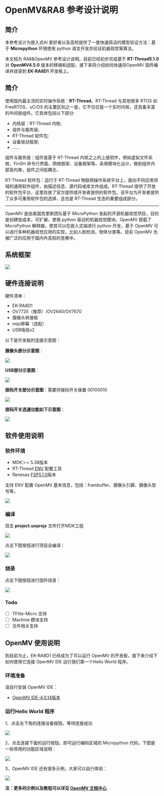# OpenMV&RA8 参考设计说明 

## 简介

本参考设计为嵌入式AI 爱好者以及高校提供了一套快速简洁的模型验证方法：基于 **Micropython** 环境使用 python 语言开发并验证机器视觉等算法。

本文档为 RA8&OpenMV 参考设计说明。目前已经初步完成基于 **RT-Thread5.1.0** 对 **OpenMV4.5.0** 版本的移植和适配，接下来将介绍如何快速将OpenMV 固件编译并烧录到 **EK-RA8D1** 开发板上。

## 简介

使用国内最主流的实时操作系统：**RT-Thread**。RT-Thread 与其他很多 RTOS 如 FreeRTOS、uC/OS 的主要区别之一是，它不仅仅是一个实时内核，还具备丰富的中间层组件。它具体包括以下部分:

* 内核层：RT-Thread 内核;
* 组件与服务层;
* RT-Thread 软件包;
* 设备驱动框架;
* ......

组件与服务层：组件是基于 RT-Thread 内核之上的上层软件，例如虚拟文件系统、FinSH 命令行界面、网络框架、设备框架等。采用模块化设计，做到组件内部高内聚，组件之间低耦合。

RT-Thread 软件包：运行于 RT-Thread 物联网操作系统平台上，面向不同应用领域的通用软件组件，由描述信息、源代码或库文件组成。RT-Thread 提供了开放的软件包平台，这里存放了官方提供或开发者提供的软件包，该平台为开发者提供了众多可重用软件包的选择，这也是 RT-Thread 生态的重要组成部分。

---

OpenMV 是由美国克里斯团队基于 MicroPython 发起的开源机器视觉项目，目的是创建低成本，可扩展，使用 python 驱动的机器视觉模块。OpenMV 搭载了 MicroPython 解释器，使其可以在嵌入式端进行 python 开发，基于 OpenMV 可以进行多种机器视觉应用的实现，比如人脸检测，物体分类等。目前 OpenMV 也被广泛的应用于国内外高校的竞赛中。

## 系统框架

![](docs/picture/1.png)

## 硬件连接说明

硬件清单：

* EK-RA8D1
* OV7725（推荐）/OV2640/OV7670
* 摄像头转接板
* mipi屏幕（选配）
* USB电缆x2

以下是开发板的连接示意图：

**摄像头部分示意图**：

![](docs/picture/bd1.png)

**USB部分示意图**：

![](docs/picture/bd2.png)

**拨码开关部分示意图**：需要将拨码开关拨置 00100010

![](docs/picture/bd3.png)

**拨码开关选通功能如下示意图**：

![](docs/picture/bd4.png)

## 软件使用说明

### 软件环境

* MDK＞= 5.38版本
* RT-Thread [ENV](https://download_redirect.rt-thread.org/download/env_release/env_released_1.3.5.7z) 配置工具
* Renesas [FSP5.1.0](https://github.com/renesas/fsp/releases/download/v5.1.0/setup_fsp_v5_1_0_rasc_v2023-10.exe)版本

支持 ENV 配置 OpenMV 基本信息，包括：frambuffer、摄像头引脚、摄像头型号等。

![](docs/picture/2.png)

### 编译

双击 **project.uvprojx** 文件打开MDK工程

![](docs/picture/3.png)

点击下图按钮进行项目全编译：

![](docs/picture/4.png)

### 烧录

点击下图按钮进行固件烧录：

![](docs/picture/5.png)

### Todo

- [ ] TFlite-Micro 支持
- [ ] Machine 模块支持
- [ ] 文件相关支持

## OpenMV 使用说明

到目前为止，EK-RA8D1 已经成为了可以运行 OpenMV 的开发板，接下来介绍下如何使用它连接 OpenMV IDE 运行我们第一个Hello World 程序。

### 环境准备

请自行安装 OpenMV IDE：

* [OpenMV IDE-4.0.14版本](https://github.com/openmv/openmv-ide/releases/download/v4.0.14/openmv-ide-windows-4.0.14.exe) 

### 运行Hello World 程序

1、点击左下角的连接设备按钮，等待连接成功

![](docs/picture/6.png)

2、点击连接下面的运行按钮，即可运行编码区域的 Micropython 代码，下图是一些常用的功能区域说明：

![](docs/picture/8.png)

3、OpenMV IDE 还有很多示例，大家可以自行体验：

![](docs/picture/9.png)

**注：更多的示例以及教程可以详见 [OpenMV 文档中心](https://book.openmv.cc/)**
